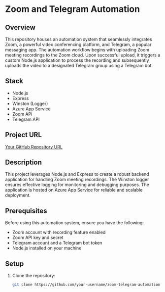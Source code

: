 # Zoom and Telegram Automation

## Overview

This repository houses an automation system that seamlessly integrates Zoom, a powerful video conferencing platform, and Telegram, a popular messaging app. The automation workflow begins with uploading Zoom meeting recordings to the Zoom cloud. Upon successful upload, it triggers a custom Node.js application to process the recording and subsequently uploads the video to a designated Telegram group using a Telegram bot.

## Stack

- Node.js
- Express
- Winston (Logger)
- Azure App Service
- Zoom API
- Telegram API

## Project URL

[Your GitHub Repository URL](https://github.com/your-username/zoom-telegram-automation)

## Description

This project leverages Node.js and Express to create a robust backend application for handling Zoom meeting recordings. The Winston logger ensures effective logging for monitoring and debugging purposes. The application is hosted on Azure App Service for reliable and scalable deployment.

## Prerequisites

Before using this automation system, ensure you have the following:

- Zoom account with recording feature enabled
- Zoom API key and secret
- Telegram account and a Telegram bot token
- Node.js installed on your machine

## Setup

1. Clone the repository:

   ```bash
   git clone https://github.com/your-username/zoom-telegram-automation.git
